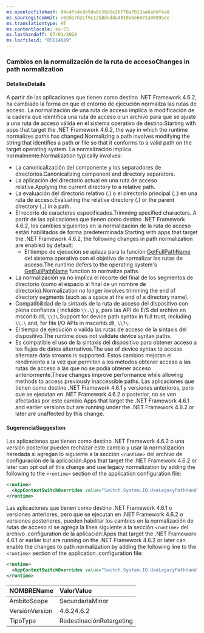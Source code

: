 ```yaml
---
ms.openlocfilehash: 04c4fb4c8e9da8c58a5e26f78a7b13aa6a0df4a0
ms.sourcegitcommit: e02d17b2cf9c1258dadda4810a5e6072a0089aee
ms.translationtype: HT
ms.contentlocale: es-ES
ms.lasthandoff: 07/01/2020
ms.locfileid: "85614689"
---
```

### <a name="changes-in-path-normalization"></a><span data-ttu-id="0ab41-101">Cambios en la normalización de la ruta de acceso</span><span class="sxs-lookup"><span data-stu-id="0ab41-101">Changes in path normalization</span></span>

#### <a name="details"></a><span data-ttu-id="0ab41-102">Detalles</span><span class="sxs-lookup"><span data-stu-id="0ab41-102">Details</span></span>

<span data-ttu-id="0ab41-103">A partir de las aplicaciones que tienen como destino .NET Framework 4.6.2, ha cambiado la forma en que el entorno de ejecución normaliza las rutas de acceso. La normalización de una ruta de acceso implica la modificación de la cadena que identifica una ruta de acceso o un archivo para que se ajuste a una ruta de acceso válida en el sistema operativo de destino.</span><span class="sxs-lookup"><span data-stu-id="0ab41-103">Starting with apps that target the .NET Framework 4.6.2, the way in which the runtime normalizes paths has changed.Normalizing a path involves modifying the string that identifies a path or file so that it conforms to a valid path on the target operating system.</span></span> <span data-ttu-id="0ab41-104">La normalización implica normalmente:</span><span class="sxs-lookup"><span data-stu-id="0ab41-104">Normalization typically involves:</span></span>

- <span data-ttu-id="0ab41-105">La canonicalización del componente y los separadores de directorios.</span><span class="sxs-lookup"><span data-stu-id="0ab41-105">Canonicalizing component and directory separators.</span></span>
- <span data-ttu-id="0ab41-106">La aplicación del directorio actual en una ruta de acceso relativa.</span><span class="sxs-lookup"><span data-stu-id="0ab41-106">Applying the current directory to a relative path.</span></span>
- <span data-ttu-id="0ab41-107">La evaluación del directorio relativo (.) o el directorio principal (..) en una ruta de acceso.</span><span class="sxs-lookup"><span data-stu-id="0ab41-107">Evaluating the relative directory (.) or the parent directory (..) in a path.</span></span>
- <span data-ttu-id="0ab41-108">El recorte de caracteres especificados.</span><span class="sxs-lookup"><span data-stu-id="0ab41-108">Trimming specified characters.</span></span>
<span data-ttu-id="0ab41-109">A partir de las aplicaciones que tienen como destino .NET Framework 4.6.2, los cambios siguientes en la normalización de la ruta de acceso están habilitados de forma predeterminada:</span><span class="sxs-lookup"><span data-stu-id="0ab41-109">Starting with apps that target the .NET Framework 4.6.2, the following changes in path normalization are enabled by default:</span></span>
  - <span data-ttu-id="0ab41-110">El tiempo de ejecución se aplaza para la función [GetFullPathName](https://docs.microsoft.com/windows/desktop/api/fileapi/nf-fileapi-getfullpathnamew) del sistema operativo con el objetivo de normalizar las rutas de acceso.</span><span class="sxs-lookup"><span data-stu-id="0ab41-110">The runtime defers to the operating system's [GetFullPathName](https://docs.microsoft.com/windows/desktop/api/fileapi/nf-fileapi-getfullpathnamew) function to normalize paths.</span></span>
- <span data-ttu-id="0ab41-111">La normalización ya no implica el recorte del final de los segmentos de directorio (como el espacio al final de un nombre de directorio).</span><span class="sxs-lookup"><span data-stu-id="0ab41-111">Normalization no longer involves trimming the end of directory segments (such as a space at the end of a directory name).</span></span>
- <span data-ttu-id="0ab41-112">Compatibilidad de la sintaxis de la ruta de acceso del dispositivo con plena confianza ( incluido `\\.\`) y, para las API de E/S del archivo en mscorlib.dll, `\\?\`.</span><span class="sxs-lookup"><span data-stu-id="0ab41-112">Support for device path syntax in full trust, including `\\.\` and, for file I/O APIs in mscorlib.dll, `\\?\`.</span></span>
- <span data-ttu-id="0ab41-113">El tiempo de ejecución o valida las rutas de acceso de la sintaxis del dispositivo.</span><span class="sxs-lookup"><span data-stu-id="0ab41-113">The runtime does not validate device syntax paths.</span></span>
- <span data-ttu-id="0ab41-114">Es compatible el uso de la sintaxis del dispositivo para obtener acceso a los flujos de datos alternativos.</span><span class="sxs-lookup"><span data-stu-id="0ab41-114">The use of device syntax to access alternate data streams is supported.</span></span>
<span data-ttu-id="0ab41-115">Estos cambios mejoran el rendimiento a la vez que permiten a los métodos obtener acceso a las rutas de acceso a las que no se podía obtener acceso anteriormente.</span><span class="sxs-lookup"><span data-stu-id="0ab41-115">These changes improve performance while allowing methods to access previously inaccessible paths.</span></span> <span data-ttu-id="0ab41-116">Las aplicaciones que tienen como destino .NET Framework 4.6.1 y versiones anteriores, pero que se ejecutan en .NET Framework 4.6.2 o posterior, no se ven afectadas por este cambio.</span><span class="sxs-lookup"><span data-stu-id="0ab41-116">Apps that target the .NET Framework 4.6.1 and earlier versions but are running under the .NET Framework 4.6.2 or later are unaffected by this change.</span></span>

#### <a name="suggestion"></a><span data-ttu-id="0ab41-117">Sugerencia</span><span class="sxs-lookup"><span data-stu-id="0ab41-117">Suggestion</span></span>

<span data-ttu-id="0ab41-118">Las aplicaciones que tienen como destino .NET Framework 4.6.2 o una versión posterior pueden rechazar este cambio y usar la normalización heredada si agregan lo siguiente a la sección `<runtime>` del archivo de configuración de la aplicación:</span><span class="sxs-lookup"><span data-stu-id="0ab41-118">Apps that target the .NET Framework 4.6.2 or later can opt out of this change and use legacy normalization by adding the following to the `<runtime>` section of the application configuration file:</span></span>

```xml
<runtime>
  <AppContextSwitchOverrides value="Switch.System.IO.UseLegacyPathHandling=true" />
</runtime>
```

<span data-ttu-id="0ab41-119">Las aplicaciones que tienen como destino .NET Framework 4.6.1 o versiones anteriores, pero que se ejecutan en .NET Framework 4.6.2 o versiones posteriores, pueden habilitar los cambios en la normalización de rutas de acceso si se agrega la línea siguiente a la sección `<runtime>` del archivo .configuration de la aplicación:</span><span class="sxs-lookup"><span data-stu-id="0ab41-119">Apps that target the .NET Framework 4.6.1 or earlier but are running on the .NET Framework 4.6.2 or later can enable the changes to path normalization by adding the following line to the `<runtime>` section of the application .configuration file:</span></span>

```xml
<runtime>
  <AppContextSwitchOverrides value="Switch.System.IO.UseLegacyPathHandling=false" />
</runtime>
```

| <span data-ttu-id="0ab41-120">NOMBRE</span><span class="sxs-lookup"><span data-stu-id="0ab41-120">Name</span></span>    | <span data-ttu-id="0ab41-121">Valor</span><span class="sxs-lookup"><span data-stu-id="0ab41-121">Value</span></span>       |
|:--------|:------------|
| <span data-ttu-id="0ab41-122">Ámbito</span><span class="sxs-lookup"><span data-stu-id="0ab41-122">Scope</span></span>   | <span data-ttu-id="0ab41-123">Secundaria</span><span class="sxs-lookup"><span data-stu-id="0ab41-123">Minor</span></span>       |
| <span data-ttu-id="0ab41-124">Versión</span><span class="sxs-lookup"><span data-stu-id="0ab41-124">Version</span></span> | <span data-ttu-id="0ab41-125">4.6.2</span><span class="sxs-lookup"><span data-stu-id="0ab41-125">4.6.2</span></span>       |
| <span data-ttu-id="0ab41-126">Tipo</span><span class="sxs-lookup"><span data-stu-id="0ab41-126">Type</span></span>    | <span data-ttu-id="0ab41-127">Redestinación</span><span class="sxs-lookup"><span data-stu-id="0ab41-127">Retargeting</span></span> |
